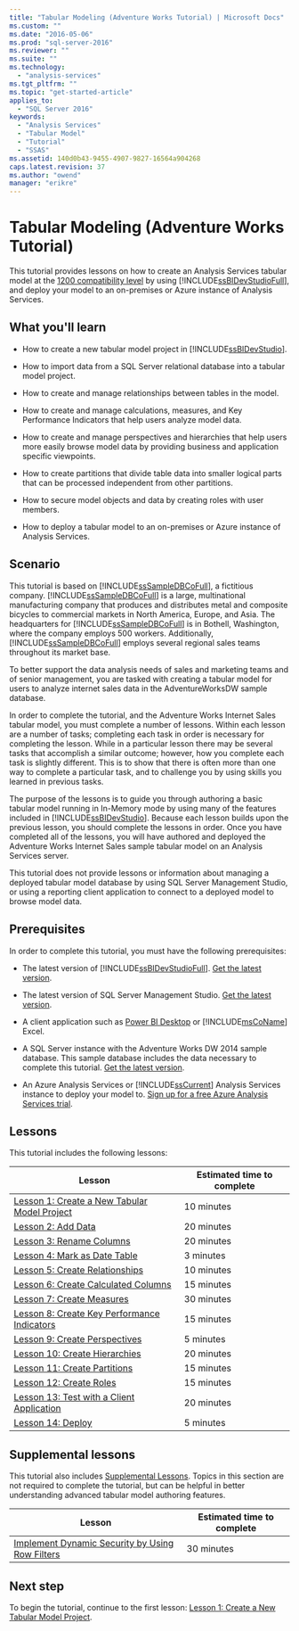 ```yaml
---
title: "Tabular Modeling (Adventure Works Tutorial) | Microsoft Docs"
ms.custom: ""
ms.date: "2016-05-06"
ms.prod: "sql-server-2016"
ms.reviewer: ""
ms.suite: ""
ms.technology: 
  - "analysis-services"
ms.tgt_pltfrm: ""
ms.topic: "get-started-article"
applies_to: 
  - "SQL Server 2016"
keywords: 
  - "Analysis Services"
  - "Tabular Model"
  - "Tutorial"
  - "SSAS"
ms.assetid: 140d0b43-9455-4907-9827-16564a904268
caps.latest.revision: 37
ms.author: "owend"
manager: "erikre"
---
```

# Tabular Modeling (Adventure Works Tutorial)
This tutorial provides lessons on how to create an Analysis Services tabular model at the [1200 compatibility level](../../analysis-services/tabular-models/compatibility-level-for-tabular-models-in-analysis-services.md) by using [!INCLUDE[ssBIDevStudioFull](../../a9notintoc/includes/ssbidevstudiofull-md.md)], and deploy your model to an on-premises or Azure instance of Analysis Services.  
  
  
## What you'll learn   
  
-   How to create a new tabular model project in [!INCLUDE[ssBIDevStudio](../../a9notintoc/includes/ssbidevstudio-md.md)].  
  
-   How to import data from a SQL Server relational database into a tabular model project.  
  
-   How to create and manage relationships between tables in the model.  
  
-   How to create and manage calculations, measures, and Key Performance Indicators that help users analyze model data.  
  
-   How to create and manage perspectives and hierarchies that help users more easily browse model data by providing business and application specific viewpoints.  
  
-   How to create partitions that divide table data into smaller logical parts that can be processed independent from other partitions.  
  
-   How to secure model objects and data by creating roles with user members.  
  
-   How to deploy a tabular model to an on-premises or Azure instance of Analysis Services.  
  
## Scenario  
This tutorial is based on [!INCLUDE[ssSampleDBCoFull](../../a9notintoc/includes/sssampledbcofull-md.md)], a fictitious company. [!INCLUDE[ssSampleDBCoFull](../../a9notintoc/includes/sssampledbcofull-md.md)] is a large, multinational manufacturing company that produces and distributes metal and composite bicycles to commercial markets in North America, Europe, and Asia. The headquarters for [!INCLUDE[ssSampleDBCoFull](../../a9notintoc/includes/sssampledbcofull-md.md)] is in Bothell, Washington, where the company employs 500 workers. Additionally, [!INCLUDE[ssSampleDBCoFull](../../a9notintoc/includes/sssampledbcofull-md.md)] employs several regional sales teams throughout its market base.  
  
To better support the data analysis needs of sales and marketing teams and of senior management, you are tasked with creating a tabular model for users to analyze internet sales data in the AdventureWorksDW sample database.  
  
In order to complete the tutorial, and the Adventure Works Internet Sales tabular model, you must complete a number of lessons. Within each lesson are a number of tasks; completing each task in order is necessary for completing the lesson. While in a particular lesson there may be several tasks that accomplish a similar outcome; however, how you complete each task is slightly different. This is to show that there is often more than one way to complete a particular task, and to challenge you by using skills you learned in previous tasks.  
  
The purpose of the lessons is to guide you through authoring a basic tabular model running in In-Memory mode by using many of the features included in [!INCLUDE[ssBIDevStudio](../../a9notintoc/includes/ssbidevstudio-md.md)]. Because each lesson builds upon the previous lesson, you should complete the lessons in order. Once you have completed all of the lessons, you will have authored and deployed the Adventure Works Internet Sales sample tabular model on an Analysis Services server.  
  
This tutorial does not provide lessons or information about managing a deployed tabular model database by using SQL Server Management Studio, or using a reporting client application to connect to a deployed model to browse model data.  
  
## Prerequisites  
In order to complete this tutorial, you must have the following prerequisites:  
  
-   The latest version of [!INCLUDE[ssBIDevStudioFull](../../a9notintoc/includes/ssbidevstudiofull-md.md)]. [Get the latest version](https://msdn.microsoft.com/library/mt204009.aspx).

-   The latest version of SQL Server Management Studio. [Get the latest version](https://docs.microsoft.com/sql/ssms/download-sql-server-management-studio-ssms). 
  
-   A client application such as [Power BI Desktop](https://powerbi.microsoft.com/desktop/) or [!INCLUDE[msCoName](../../a9notintoc/includes/msconame-md.md)] Excel.    
  
-   A SQL Server instance with the Adventure Works DW 2014 sample database. This sample database includes the data necessary to complete this tutorial. [Get the latest version](http://go.microsoft.com/fwlink/?LinkID=335807).  
  

-   An Azure Analysis Services or [!INCLUDE[ssCurrent](../../a9notintoc/includes/sscurrent-md.md)] Analysis Services instance to deploy your model to. [Sign up for a free Azure Analysis Services trial](https://azure.microsoft.com/services/analysis-services/).
  
## Lessons  
This tutorial includes the following lessons:  
  
|Lesson|Estimated time to complete|  
|----------|------------------------------|  
|[Lesson 1: Create a New Tabular Model Project](../../analysis-services/tutorials/lesson-1-create-a-new-tabular-model-project.md)|10 minutes|  
|[Lesson 2: Add Data](../../analysis-services/tutorials/lesson-2-add-data.md)|20 minutes|  
|[Lesson 3: Rename Columns](../../a9retired/lesson-3-rename-columns.md)|20 minutes|  
|[Lesson 4: Mark as Date Table](../Topic/Lesson%204:%20Mark%20as%20Date%20Table.md)|3 minutes|  
|[Lesson 5: Create Relationships](../Topic/Lesson%205:%20Create%20Relationships.md)|10 minutes|  
|[Lesson 6: Create Calculated Columns](../Topic/Lesson%206:%20Create%20Calculated%20Columns.md)|15 minutes|  
|[Lesson 7: Create Measures](../Topic/Lesson%207:%20Create%20Measures.md)|30 minutes|  
|[Lesson 8: Create Key Performance Indicators](../Topic/Lesson%208:%20Create%20Key%20Performance%20Indicators.md)|15 minutes|  
|[Lesson 9: Create Perspectives](../Topic/Lesson%209:%20Create%20Perspectives.md)|5 minutes|  
|[Lesson 10: Create Hierarchies](../Topic/Lesson%2010:%20Create%20Hierarchies.md)|20 minutes|  
|[Lesson 11: Create Partitions](../Topic/Lesson%2011:%20Create%20Partitions.md)|15 minutes|  
|[Lesson 12: Create Roles](../Topic/Lesson%2012:%20Create%20Roles.md)|15 minutes|  
|[Lesson 13: Test with a Client Application](../Topic/Lesson%2013:%20Analyze%20in%20Excel.md)|20 minutes|  
|[Lesson 14: Deploy](../Topic/Lesson%2014:%20Deploy.md)|5 minutes|  
  
## Supplemental lessons  
This tutorial also includes [Supplemental Lessons](../../a9retired/supplemental-lessons.md). Topics in this section are not required to complete the tutorial, but can be helpful in better understanding advanced tabular model authoring features.  
  
|Lesson|Estimated time to complete|  
|----------|------------------------------|  
|[Implement Dynamic Security by Using Row Filters](../../analysis-services/tutorials/supplemental-lesson-implement-dynamic-security-by-using-row-filters.md)|30 minutes|  

  
## Next step  
To begin the tutorial, continue to the first lesson: [Lesson 1: Create a New Tabular Model Project](../../analysis-services/tutorials/lesson-1-create-a-new-tabular-model-project.md).  
  
  
  

